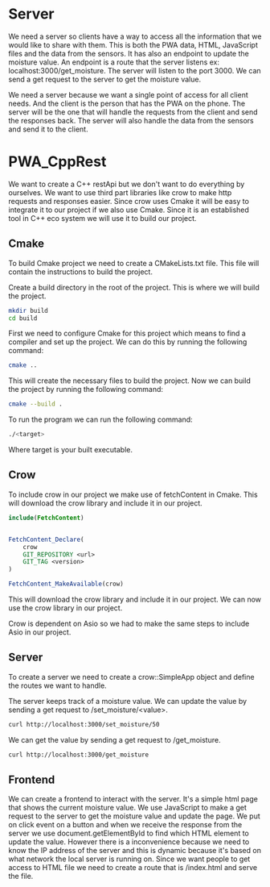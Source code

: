 # Server

We need a server so clients have a way to access all the information that we would like to share with them. This is both the PWA data, HTML, JavaScript files and the data from the sensors. It has also an endpoint to update the moisture value. An endpoint is a route that the server listens ex: localhost:3000/get_moisture. The server will listen to the port 3000. We can send a get request to the server to get the moisture value. 

We need a server because we want a single point of access for all client needs. And the client is the person that has the PWA on the phone. The server will be the one that will handle the requests from the client and send the responses back. The server will also handle the data from the sensors and send it to the client.


# PWA_CppRest

We want to create a C++ restApi but we don't want to do everything by ourselves. We want to use third part libraries like crow to make http requests and responses easier. Since crow uses Cmake it will be easy to integrate it to our project if we also use Cmake. Since it is an established tool in C++ eco system we will use it to build our project.


## Cmake

To build Cmake project we need to create a CMakeLists.txt file. This file will contain the instructions to build the project.

Create a build directory in the root of the project. This is where we will build the project.

```bash
mkdir build
cd build
```

First we need to configure Cmake for this project which means to find a compiler and set up the project. We can do this by running the following command:

```bash
cmake ..
```

This will create the necessary files to build the project. Now we can build the project by running the following command:

```bash
cmake --build .
```

To run the program we can run the following command:

```bash
./<target>
```

Where target is your built executable.

## Crow
To include crow in our project we make use of fetchContent in Cmake. This will download the crow library and include it in our project.

```cmake
include(FetchContent)


FetchContent_Declare(
    crow
    GIT_REPOSITORY <url>
    GIT_TAG <version>
)

FetchContent_MakeAvailable(crow)
```

This will download the crow library and include it in our project. We can now use the crow library in our project.

Crow is dependent on Asio so we had to make the same steps to include Asio in our project.

## Server

To create a server we need to create a crow::SimpleApp object and define the routes we want to handle.

The server keeps track of a moisture value. We can update the value by sending a get request to /set_moisture/\<value\>.

```bash
curl http://localhost:3000/set_moisture/50
```

We can get the value by sending a get request to /get_moisture.

```bash
curl http://localhost:3000/get_moisture
```

## Frontend

We can create a frontend to interact with the server. It's a simple html page that shows the current moisture value. We use JavaScript to make a get request to the server to get the moisture value and update the page. We put on click event on a button and when we receive the response from the server we use document.getElementById to find which HTML element to update the value. However there is a inconvenience because we need to know the IP address of the server and this is dynamic because it's based on what network the local server is running on. Since we want people to get access to HTML file we need to create a route that is /index.html and serve the file.